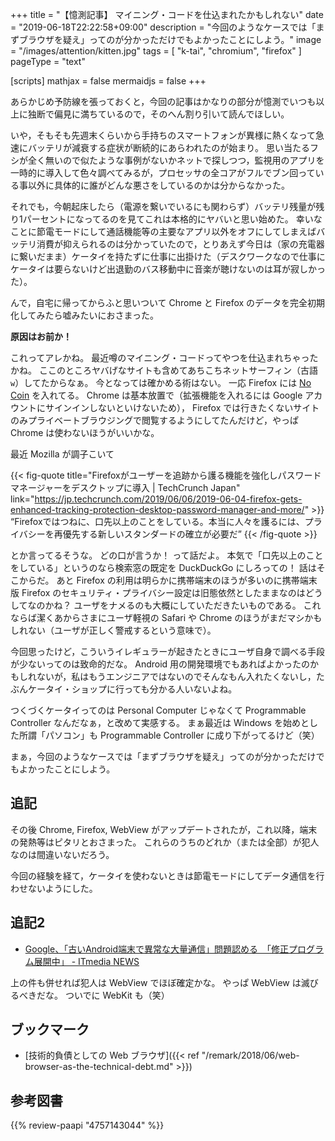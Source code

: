 +++
title = "【憶測記事】 マイニング・コードを仕込まれたかもしれない"
date =  "2019-06-18T22:22:58+09:00"
description = "今回のようなケースでは「まずブラウザを疑え」ってのが分かっただけでもよかったことにしよう。"
image = "/images/attention/kitten.jpg"
tags = [ "k-tai", "chromium", "firefox" ]
pageType = "text"

[scripts]
  mathjax = false
  mermaidjs = false
+++

あらかじめ予防線を張っておくと，今回の記事はかなりの部分が憶測でいつも以上に独断で偏見に満ちているので，そのへん割り引いて読んでほしい。

いや，そもそも先週末くらいから手持ちのスマートフォンが異様に熱くなって急速にバッテリが減衰する症状が断続的にあらわれたのが始まり。
思い当たるフシが全く無いので似たような事例がないかネットで探しつつ，監視用のアプリを一時的に導入して色々調べてみるが，プロセッサの全コアがフルでブン回っている事以外に具体的に誰がどんな悪さをしているのかは分からなかった。

それでも，今朝起床したら（電源を繋いでいるにも関わらず）バッテリ残量が残り1パーセントになってるのを見てこれは本格的にヤバいと思い始めた。
幸いなことに節電モードにして通話機能等の主要なアプリ以外をオフにしてしまえばバッテリ消費が抑えられるのは分かっていたので，とりあえず今日は（家の充電器に繋いだまま）ケータイを持たずに仕事に出掛けた（デスクワークなので仕事にケータイは要らないけど出退勤のバス移動中に音楽が聴けないのは耳が寂しかった）。

んで，自宅に帰ってからふと思いついて Chrome と Firefox のデータを完全初期化してみたら嘘みたいにおさまった。

**原因はお前か！**

これってアレかね。
最近噂のマイニング・コードってやつを仕込まれちゃったかね。
ここのところヤバげなサイトも含めてあちこちネットサーフィン（古語`w`）してたからなぁ。
今となっては確かめる術はない。
一応 Firefox には [No Coin] を入れてる。
Chrome は基本放置で（拡張機能を入れるには Google アカウントにサインインしないといけないため）， Firefox では行きたくないサイトのみプライベートブラウジングで閲覧するようにしてたんだけど，やっぱ Chrome は使わないほうがいいかな。

最近 Mozilla が調子こいて

{{< fig-quote title="Firefoxがユーザーを追跡から護る機能を強化しパスワードマネージャーをデスクトップに導入 | TechCrunch Japan" link="https://jp.techcrunch.com/2019/06/06/2019-06-04-firefox-gets-enhanced-tracking-protection-desktop-password-manager-and-more/" >}}
<q>Firefoxではつねに、口先以上のことをしている。本当に人々を護るには、プライバシーを再優先する新しいスタンダードの確立が必要だ</q>
{{< /fig-quote >}}

とか言ってるそうな。
どの口が言うか！ って話だよ。
本気で「口先以上のことをしている」というのなら検索窓の既定を DuckDuckGo にしろっての！ 話はそこからだ。
あと Firefox の利用は明らかに携帯端末のほうが多いのに携帯端末版 Firefox のセキュリティ・プライバシー設定は旧態依然としたままなのはどうしてなのかね？ ユーザをナメるのも大概にしていただきたいものである。
これならば潔くあからさまにユーザ軽視の Safari や Chrome のほうがまだマシかもしれない（ユーザが正しく警戒するという意味で）。

今回思ったけど，こういうイレギュラーが起きたときにユーザ自身で調べる手段が少ないってのは致命的だな。
Android 用の開発環境でもあればよかったのかもしれないが，私はもうエンジニアではないのでそんなもん入れたくないし，たぶんケータイ・ショップに行っても分かる人いないよね。

つくづくケータイってのは Personal Computer じゃなくて Programmable Controller なんだなぁ，と改めて実感する。
まぁ最近は Windows を始めとした所謂「パソコン」も Programmable Controller に成り下がってるけど（笑）

まぁ，今回のようなケースでは「まずブラウザを疑え」ってのが分かっただけでもよかったことにしよう。

## 追記

その後 Chrome, Firefox, WebView がアップデートされたが，これ以降，端末の発熱等はピタリとおさまった。
これらのうちのどれか（または全部）が犯人なのは間違いないだろう。

今回の経験を経て，ケータイを使わないときは節電モードにしてデータ通信を行わせないようにした。

## 追記2

- [Google、「古いAndroid端末で異常な大量通信」問題認める　「修正プログラム展開中」 - ITmedia NEWS](https://www.itmedia.co.jp/news/articles/1906/27/news089.html)

上の件も併せれば犯人は WebView でほぼ確定かな。
やっぱ WebView は滅びるべきだな。
ついでに WebKit も（笑）

## ブックマーク

- [技術的負債としての Web ブラウザ]({{< ref "/remark/2018/06/web-browser-as-the-technical-debt.md" >}})

[No Coin]: https://github.com/keraf/NoCoin/ "keraf/NoCoin: No Coin is a tiny browser extension aiming to block coin miners such as Coinhive."

## 参考図書

{{% review-paapi "4757143044" %}} <!-- 信頼と裏切りの社会 -->
